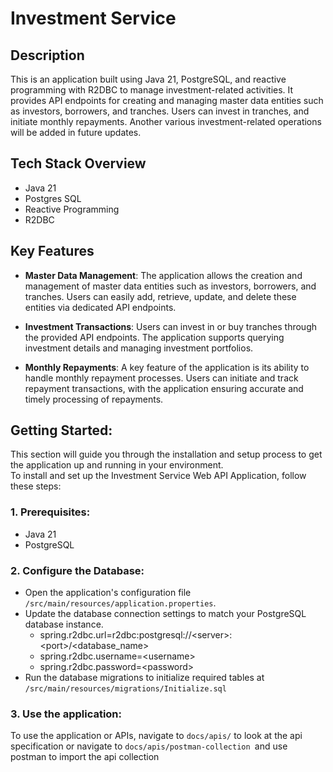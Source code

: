 # Investment Service

## Description
This is an application built using Java 21, PostgreSQL, and reactive programming with R2DBC to manage investment-related activities. 
It provides API endpoints for creating and managing master data entities such as investors, borrowers, and tranches. Users can invest in tranches, and initiate monthly repayments.
Another various investment-related operations will be added in future updates.


## Tech Stack Overview
- Java 21
- Postgres SQL
- Reactive Programming
- R2DBC

## Key Features
- <b>Master Data Management</b>: The application allows the creation and management of master data entities such as investors, borrowers, and tranches. Users can easily add, retrieve, update, and delete these entities via dedicated API endpoints.

- <b>Investment Transactions</b>: Users can invest in or buy tranches through the provided API endpoints. The application supports  querying investment details and managing investment portfolios.

- <b>Monthly Repayments</b>: A key feature of the application is its ability to handle monthly repayment processes. Users can initiate and track repayment transactions, with the application ensuring accurate and timely processing of repayments.
 
## Getting Started:

This section will guide you through the installation and setup process to get the application up and running in your environment.
<br>To install and set up the Investment Service Web API Application, follow these steps:

### 1. Prerequisites:
- Java 21
- PostgreSQL

### 2. Configure the Database:

- Open the application's configuration file `/src/main/resources/application.properties`.
- Update the database connection settings to match your PostgreSQL database instance.
  - spring.r2dbc.url=r2dbc:postgresql://\<server>:\<port>/\<database_name>
  - spring.r2dbc.username=\<username>
  - spring.r2dbc.password=\<password>
- Run the database migrations to initialize required tables at `/src/main/resources/migrations/Initialize.sql`
  
### 3. Use the application:
To use the application or APIs, navigate to `docs/apis/` to look at the api specification or navigate to `docs/apis/postman-collection `and use postman to import the api collection